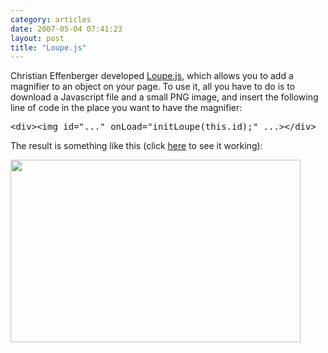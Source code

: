 ```yaml
---
category: articles
date: 2007-05-04 07:41:23
layout: post
title: "Loupe.js"
---
```


<p>Christian Effenberger developed <a href="http://www.netzgesta.de/loupe/">Loupe.js</a>, which allows you to add a magnifier to an object on your page. To use it, all you have to do is to download a Javascript file and a small PNG image, and insert the following line of code in the place you want to have the magnifier:</p><pre>&lt;div&gt;&lt;img id="..." onLoad="initLoupe(this.id);" ...&gt;&lt;/div&gt;</pre><p>The result is something like this (click <a href="http://www.netzgesta.de/loupe/">here</a> to see it working):</p><p><a href="https://cdn.joaobordalo.com/images/static/blog/loupe.jpg"><img src="https://cdn.joaobordalo.com/images/static/blog/loupe.jpg" width=464 height=292></a></p>
